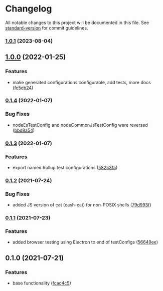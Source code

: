 # Changelog

All notable changes to this project will be documented in this file. See [standard-version](https://github.com/conventional-changelog/standard-version) for commit guidelines.

### [1.0.1](https://github.com/toolbuilder/rollup-plugin-test-tools/compare/v1.0.0...v1.0.1) (2023-08-04)

## [1.0.0](https://github.com/toolbuilder/rollup-plugin-test-tools/compare/v0.1.4...v1.0.0) (2022-01-25)


### Features

* make generated configurations configurable, add tests, more docs ([fc5eb24](https://github.com/toolbuilder/rollup-plugin-test-tools/commit/fc5eb240576c99ece681d410205009c56808c614))

### [0.1.4](https://github.com/toolbuilder/rollup-plugin-test-tools/compare/v0.1.3...v0.1.4) (2022-01-07)


### Bug Fixes

* nodeEsTestConfig and nodeCommonJsTestConfig were reversed ([bbd8a54](https://github.com/toolbuilder/rollup-plugin-test-tools/commit/bbd8a54c0ff5e1f66f9eeb8f863feb5c686e8db4))

### [0.1.3](https://github.com/toolbuilder/rollup-plugin-test-tools/compare/v0.1.2...v0.1.3) (2022-01-07)


### Features

* export named Rollup test configurations ([58253f5](https://github.com/toolbuilder/rollup-plugin-test-tools/commit/58253f56b07ad1147c26a119c89958359439637d))

### [0.1.2](https://github.com/toolbuilder/rollup-plugin-test-tools/compare/v0.1.1...v0.1.2) (2021-07-24)


### Bug Fixes

* added JS version of cat (cash-cat) for non-POSIX shells ([79d993f](https://github.com/toolbuilder/rollup-plugin-test-tools/commit/79d993fc484cf455892678d331fcdb439ffe2e2f))

### [0.1.1](https://github.com/toolbuilder/rollup-plugin-test-tools/compare/v0.1.0...v0.1.1) (2021-07-23)


### Features

* added browser testing using Electron to end of testConfigs ([56649ee](https://github.com/toolbuilder/rollup-plugin-test-tools/commit/56649eebc56f4e5aa47cc431b19cd81c9738e73f))

## 0.1.0 (2021-07-21)


### Features

* base functionality ([fcac4c5](https://github.com/toolbuilder/rollup-plugin-test-tools/commit/fcac4c5ae71479790bd82707bb7bc72ce8e84d90))
